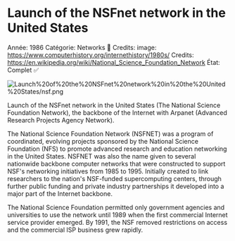 # Launch of the NSFnet network in the United States

Année: 1986
Catégorie: Networks 🧬
Credits: image: https://www.computerhistory.org/internethistory/1980s/
Credits: https://en.wikipedia.org/wiki/National_Science_Foundation_Network
État: Complet ✅

![Launch%20of%20the%20NSFnet%20network%20in%20the%20United%20States/nsf.png](Launch%20of%20the%20NSFnet%20network%20in%20the%20United%20States/nsf.png)

Launch of the NSFnet network in the United States (The National Science Foundation Network), the backbone of the Internet with Arpanet (Advanced Research Projects Agency Network).

The National Science Foundation Network (NSFNET) was a program of coordinated, evolving projects sponsored by the National Science Foundation (NFS) to promote advanced research and education networking in the United States.
NSFNET was also the name given to several nationwide backbone computer networks that were constructed to support NSF's networking initiatives from 1985 to 1995. 
Initially created to link researchers to the nation's NSF-funded supercomputing centers, through further public funding and private industry partnerships it developed into a major part of the Internet backbone.

The National Science Foundation permitted only government agencies and universities to use the network until 1989 when the first commercial Internet service provider emerged. By 1991, the NSF removed restrictions on access and the commercial ISP business grew rapidly.